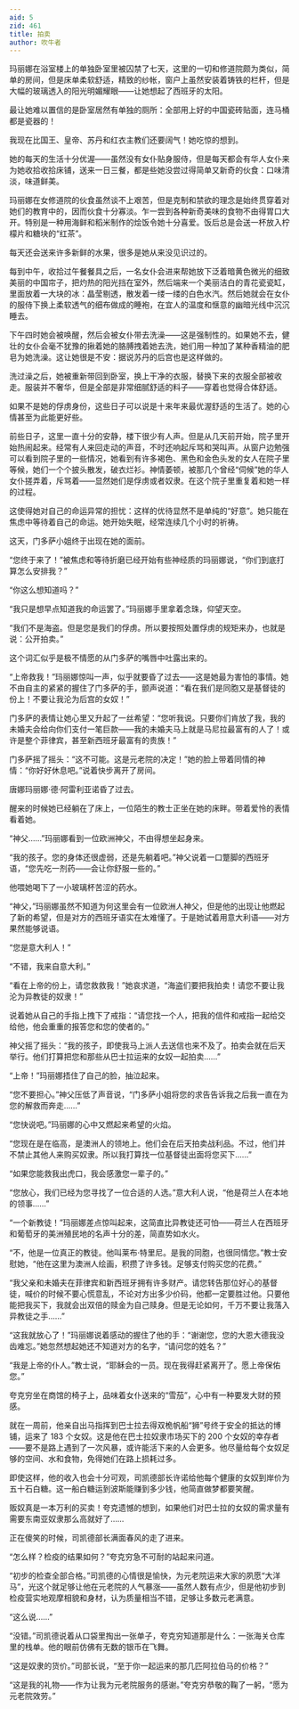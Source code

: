 ```yaml
---
aid: 5
zid: 461
title: 拍卖
author: 吹牛者
---
```


玛丽娜在浴室楼上的单独卧室里被囚禁了七天，这里的一切和修道院颇为类似，简单的房间，但是床单柔软舒适，精致的纱帐，窗户上虽然安装着铸铁的栏杆，但是大幅的玻璃透入的阳光明媚耀眼——让她想起了西班牙的太阳。

最让她难以置信的是卧室居然有单独的厕所：全部用上好的中国瓷砖贴面，连马桶都是瓷器的！

我现在比国王、皇帝、苏丹和红衣主教们还要阔气！她吃惊的想到。

她的每天的生活十分优渥——虽然没有女仆贴身服侍，但是每天都会有华人女仆来为她收拾收拾床铺，送来一日三餐，都是些她没尝过得简单又新奇的伙食：口味清淡，味道鲜美。

玛丽娜在女修道院的伙食虽然谈不上艰苦，但是克制和禁欲的理念是始终贯穿着对她们的教育中的，因而伙食十分寡淡。乍一尝到各种新奇美味的食物不由得胃口大开。特别是一种用海鲜和稻米制作的烩饭令她十分喜爱。饭后总是会送一杯放入柠檬片和糖块的“红茶”。

每天还会送来许多新鲜的水果，很多是她从来没见识过的。

每到中午，收拾过午餐餐具之后，一名女仆会进来帮她放下泛着暗黄色微光的细致美丽的中国帘子，把灼热的阳光挡在室外，然后端来一个美丽洁白的青花瓷瓷缸，里面放着一大块的冰：晶莹剔透，散发着一缕一缕的白色水汽。然后她就会在女仆的服侍下换上柔软透气的细布做成的睡袍，在宜人的温度和惬意的幽暗光线中沉沉睡去。

下午四时她会被唤醒，然后会被女仆带去洗澡——这是强制性的。如果她不去，健壮的女仆会毫不犹豫的揪着她的胳膊拽着她去洗，她们用一种加了某种香精油的肥皂为她洗澡。这让她很是不安：据说苏丹的后宫也是这样做的。

洗过澡之后，她被重新带回到卧室，换上干净的衣服，替换下来的衣服全部被收走。服装并不奢华，但是全部是非常细腻舒适的料子——穿着也觉得合体舒适。

如果不是她的俘虏身份，这些日子可以说是十来年来最优渥舒适的生活了。她的心情甚至为此能更好些。

前些日子，这里一直十分的安静，楼下很少有人声。但是从几天前开始，院子里开始热闹起来。经常有人来回走动的声音，不时还响起斥骂和哭叫声。从窗户边勉强可以看到院子里的一些情况，她看到有许多褐色、黑色和金色头发的女人在院子里等候，她们一个个披头散发，破衣烂衫。神情萎顿，被那几个曾经“伺候”她的华人女仆搓弄着，斥骂着——显然她们是俘虏或者奴隶。在这个院子里重复着和她一样的过程。

这使得她对自己的命运异常的担忧：这样的优待显然不是单纯的“好意”。她只能在焦虑中等待着自己的命运。她开始失眠，经常连续几个小时的祈祷。

这天，门多萨小姐终于出现在她的面前。

“您终于来了！”被焦虑和等待折磨已经开始有些神经质的玛丽娜说，“你们到底打算怎么安排我？”

“你这么想知道吗？”

“我只是想早点知道我的命运罢了。”玛丽娜手里拿着念珠，仰望天空。

“我们不是海盗。但是您是我们的俘虏。所以要按照处置俘虏的规矩来办，也就是说：公开拍卖。”

这个词汇似乎是极不情愿的从门多萨的嘴唇中吐露出来的。

“上帝救我！”玛丽娜惊叫一声，似乎就要昏了过去——这是她最为害怕的事情。她不由自主的紧紧的握住了门多萨的手，颤声说道：“看在我们是同胞又是基督徒的份上！不要让我沦为后宫的女奴！”

门多萨的表情让她心里又升起了一丝希望：“您听我说。只要你们肯放了我，我的未婚夫会给向你们支付一笔巨款——我的未婚夫马上就是马尼拉最富有的人了！或许是整个菲律宾，甚至新西班牙最富有的贵族！”

门多萨摇了摇头：“这不可能。这是元老院的决定！”她的脸上带着同情的神情：“你好好休息吧。”说着快步离开了房间。

唐娜玛丽娜·德·阿雷利亚诺昏了过去。

醒来的时候她已经躺在了床上，一位陌生的教士正坐在她的床畔。带着爱怜的表情看着她。

“神父……”玛丽娜看到一位欧洲神父，不由得想坐起身来。

“我的孩子。您的身体还很虚弱，还是先躺着吧。”神父说着一口蹩脚的西班牙语，“您先吃一剂药——会让你舒服一些的。”

他喂她喝下了一小玻璃杯苦涩的药水。

“神父，”玛丽娜虽然不知道为何这里会有一位欧洲人神父，但是他的出现让他燃起了新的希望，但是对方的西班牙语实在太难懂了。于是她试着用意大利语——对方果然能够说语。

“您是意大利人！”

“不错，我来自意大利。”

“看在上帝的份上，请您救救我！”她哀求道，“海盗们要把我拍卖！请您不要让我沦为异教徒的奴隶！”

说着她从自己的手指上拽下了戒指：“请您找一个人，把我的信件和戒指一起给交给他，他会重重的报答您和您的使者的。”

神父摇了摇头：“我的孩子，即使我马上派人去送信也来不及了。拍卖会就在后天举行。他们打算把您和那些从巴士拉运来的女奴一起拍卖……”

“上帝！”玛丽娜捂住了自己的脸，抽泣起来。

“您不要担心。”神父压低了声音说，“门多萨小姐将您的求告告诉我之后我一直在为您的解救而奔走……”

“您快说吧。”玛丽娜的心中又燃起来希望的火焰。

“您现在是在临高，是澳洲人的领地上。他们会在后天拍卖战利品。不过，他们并不禁止其他人来购买奴隶。所以我打算找一位基督徒出面将您买下……”

“如果您能救我出虎口，我会感激您一辈子的。”

“您放心，我们已经为您寻找了一位合适的人选。”意大利人说，“他是荷兰人在本地的领事……”

“一个新教徒！”玛丽娜差点惊叫起来，这简直比异教徒还可怕——荷兰人在西班牙和葡萄牙的美洲殖民地的名声十分的差，简直势如水火。

“不，他是一位真正的教徒。他叫莱布·特里尼。是我的同胞，也很同情您。”教士安慰她，“他在这里为澳洲人绘画，积攒了许多钱。足够支付购买您的花费。”

“我父亲和未婚夫在菲律宾和新西班牙拥有许多财产。请您转告那位好心的基督徒，喊价的时候不要心慌意乱，不论对方出多少价码，他都一定要胜过他。只要他能把我买下，我就会出双倍的赎金为自己赎身。但是无论如何，千万不要让我落入异教徒之手……”

“这我就放心了！”玛丽娜说着感动的握住了他的手：“谢谢您，您的大恩大德我没齿难忘。”她忽然想起她还不知道对方的名字，“请问您的姓名？”

“我是上帝的仆人。”教士说，“耶稣会的一员。现在我得赶紧离开了。愿上帝保佑您。”

夸克穷坐在商馆的椅子上，品味着女仆送来的“雪茄”，心中有一种要发大财的预感。

就在一周前，他亲自出马指挥到巴士拉去得双桅帆船“狮”号终于安全的抵达的博铺，运来了 183 个女奴。这是他在巴士拉奴隶市场买下的 200 个女奴的幸存者——要不是路上遇到了一次风暴，或许能活下来的人会更多。他尽量给每个女奴足够的空间、水和食物，免得她们在路上损耗过多。

即使这样，他的收入也会十分可观，司凯德部长许诺给他每个健康的女奴到岸价为五十石白糖。这一船白糖运到波斯能赚到多少钱，他简直做梦都要笑醒。

贩奴真是一本万利的买卖！夸克遗憾的想到，如果他们对巴士拉的女奴的需求量有需要东南亚奴隶那么高就好了……

正在傻笑的时候，司凯德部长满面春风的走了进来。

“怎么样？检疫的结果如何？”夸克穷急不可耐的站起来问道。

“初步的检查全部合格。”司凯德的心情很是愉快，为元老院运来大家的夙愿“大洋马”，光这个就足够让他在元老院的人气暴涨——虽然人数有点少，但是他初步到检疫营实地观摩相貌和身材，认为质量相当不错，足够让多数元老满意。

“这么说……”

“没错。”司凯德说着从口袋里掏出一张单子，夸克穷知道那是什么：一张海关仓库里的栈单。他的眼前仿佛有无数的银币在飞舞。

“这是奴隶的货价。”司部长说，“至于你一起运来的那几匹阿拉伯马的价格？”

“这是我的礼物——作为让我为元老院服务的感谢。”夸克穷恭敬的鞠了一躬，“愿为元老院效劳。”
